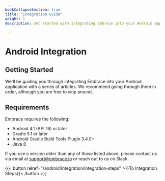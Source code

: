 ```yaml
---
bookCollapseSection: true
title: "Integration Guide"
weight: 1
description: Get started with integrating Embrace into your Android application

---
```

# Android Integration

## Getting Started

We'll be guiding you through integrating Embrace into your Android application
with a series of articles. We recommend going through them in order, although
you are free to skip around.

## Requirements

Embrace requires the following:

* Android 4.1 (API 16) or later
* Gradle 5.1 or later
* Android Gradle Build Tools Plugin 3.4.0+
* Java 8

If you use a version older than any of those listed above, please contact us via
email at [support@embrace.io](mailto:support@embrace.io) or reach out to us on Slack.

{{< button relref="/android/integration/integration-steps" >}}To Integration Steps{{< /button >}}